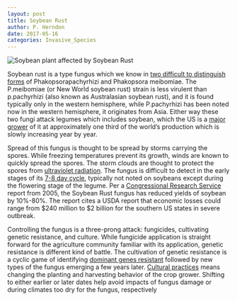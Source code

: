 ```yaml
---
layout: post
title: Soybean Rust
author: P. Herndon
date: 2017-05-16
categories: Invasive_Species
---
```


![Soybean plant affected by Soybean Rust][SOYBEAN_RUST_PIC]  

Soybean rust is a type fungus which we know in [two difficult to distinguish forms](https://nt.ars-grin.gov/taxadescriptions/factsheets/index.cfm?thisapp=Phakopsorapachyrhizi) of 
Phakopsorapachyrhizi and Phakopsora meibomiae. The P.meibomiae (or New World soybean rust) strain is less virulent than p.pachyrhizi (also known as Australasian soybean rust), 
and it is found typically only in the western hemisphere, while P.pachyrhizi has been noted now in the western hemisphere, it originates from Asia. Either way these two fungi 
attack legumes which includes soybean, which the US is a [major grower](http://www.globalsoybeanproduction.com/default.asp) of it at approximately one third of the world’s 
production which is slowly increasing year by year.

Spread of this fungus is thought to be spread by storms carrying the spores. While freezing temperatures prevent its growth, winds are known to quickly spread the spores. 
The storm clouds are thought to protect the spores from [ultraviolet radiation](http://www.apsnet.org/edcenter/intropp/lessons/fungi/Basidiomycetes/Pages/SoybeanRust.aspx). 
The fungus is difficult to detect in the early stages of its [7-8 day cycle](http://www.apsnet.org/edcenter/intropp/lessons/fungi/Basidiomycetes/Pages/SoybeanRust.aspx), 
typically not noted on soybeans except during the flowering stage of the legume. Per a [Congressional Research Service](http://nationalaglawcenter.org/wp-content/uploads/assets/crs/RL32225.pdf) 
report from 2005, the Soybean Rust fungus has reduced yields of soybean by 10%-80%. The report cites a USDA report that economic losses could range from $240 million to $2 
billion for the southern US states in severe outbreak.

Controlling the fungus is a three-prong attack:  fungicides, cultivating genetic resistance, and culture. While fungicide application is straight forward for the agriculture 
community familiar with its application, genetic resistance is different kind of battle. The cultivation of genetic resistance is a cyclic game of identifying [dominant genes resistant](http://www.apsnet.org/edcenter/intropp/lessons/fungi/Basidiomycetes/Pages/SoybeanRust.aspx) 
followed by new types of the fungus emerging a few years later. [Cultural practices](http://www.apsnet.org/edcenter/intropp/lessons/fungi/Basidiomycetes/Pages/SoybeanRust.aspx) 
means changing the planting and harvesting behavior of the crop grower. Shifting to either earlier or later dates help avoid impacts of fungus damage or during climates too dry for the fungus, respectively

[SOYBEAN_RUST_PIC]: https://www.invasivespeciesinfo.gov/images/species/soybean-rust-1265016.jpg